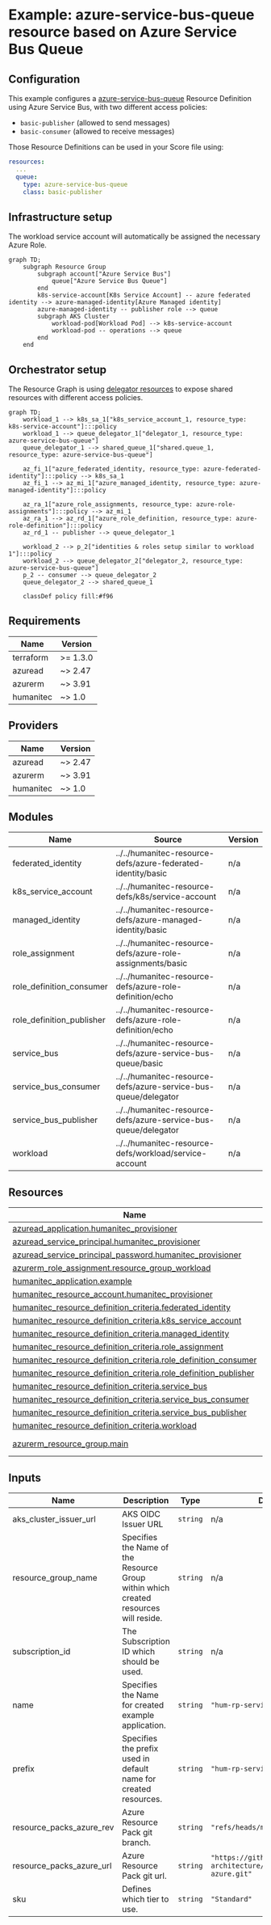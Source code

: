 # Example: azure-service-bus-queue resource based on Azure Service Bus Queue

## Configuration

This example configures a [azure-service-bus-queue](https://developer.humanitec.com/platform-orchestrator/reference/resource-types/#azure-service-bus-queue) Resource Definition using Azure Service Bus, with two different access policies:

* `basic-publisher` (allowed to send messages)
* `basic-consumer` (allowed to receive messages)

Those Resource Definitions can be used in your Score file using:

```yaml
resources:
  ...
  queue:
    type: azure-service-bus-queue
    class: basic-publisher
```

## Infrastructure setup

The workload service account will automatically be assigned the necessary Azure Role.

```mermaid
graph TD;
    subgraph Resource Group
        subgraph account["Azure Service Bus"]
            queue["Azure Service Bus Queue"]
        end
        k8s-service-account[K8s Service Account] -- azure federated identity --> azure-managed-identity[Azure Managed identity]
        azure-managed-identity -- publisher role --> queue
        subgraph AKS Cluster
            workload-pod[Workload Pod] --> k8s-service-account
            workload-pod -- operations --> queue
        end
    end
```

## Orchestrator setup

The Resource Graph is using [delegator resources](https://developer.humanitec.com/platform-orchestrator/examples/resource-graph-patterns/#delegator-resource) to expose shared resources with different access policies.

```mermaid
graph TD;
    workload_1 --> k8s_sa_1["k8s_service_account_1, resource_type: k8s-service-account"]:::policy
    workload_1 --> queue_delegator_1["delegator_1, resource_type: azure-service-bus-queue"]
    queue_delegator_1 --> shared_queue_1["shared.queue_1, resource_type: azure-service-bus-queue"]

    az_fi_1["azure_federated_identity, resource_type: azure-federated-identity"]:::policy --> k8s_sa_1
    az_fi_1 --> az_mi_1["azure_managed_identity, resource_type: azure-managed-identity"]:::policy
    
    az_ra_1["azure_role_assignments, resource_type: azure-role-assignments"]:::policy --> az_mi_1
    az_ra_1 --> az_rd_1["azure_role_definition, resource_type: azure-role-definition"]:::policy
    az_rd_1 -- publisher --> queue_delegator_1

    workload_2 --> p_2["identities & roles setup similar to workload 1"]:::policy
    workload_2 --> queue_delegator_2["delegator_2, resource_type: azure-service-bus-queue"]
    p_2 -- consumer --> queue_delegator_2
    queue_delegator_2 --> shared_queue_1

    classDef policy fill:#f96
```

<!-- BEGIN_TF_DOCS -->
## Requirements

| Name | Version |
|------|---------|
| terraform | >= 1.3.0 |
| azuread | ~> 2.47 |
| azurerm | ~> 3.91 |
| humanitec | ~> 1.0 |

## Providers

| Name | Version |
|------|---------|
| azuread | ~> 2.47 |
| azurerm | ~> 3.91 |
| humanitec | ~> 1.0 |

## Modules

| Name | Source | Version |
|------|--------|---------|
| federated\_identity | ../../humanitec-resource-defs/azure-federated-identity/basic | n/a |
| k8s\_service\_account | ../../humanitec-resource-defs/k8s/service-account | n/a |
| managed\_identity | ../../humanitec-resource-defs/azure-managed-identity/basic | n/a |
| role\_assignment | ../../humanitec-resource-defs/azure-role-assignments/basic | n/a |
| role\_definition\_consumer | ../../humanitec-resource-defs/azure-role-definition/echo | n/a |
| role\_definition\_publisher | ../../humanitec-resource-defs/azure-role-definition/echo | n/a |
| service\_bus | ../../humanitec-resource-defs/azure-service-bus-queue/basic | n/a |
| service\_bus\_consumer | ../../humanitec-resource-defs/azure-service-bus-queue/delegator | n/a |
| service\_bus\_publisher | ../../humanitec-resource-defs/azure-service-bus-queue/delegator | n/a |
| workload | ../../humanitec-resource-defs/workload/service-account | n/a |

## Resources

| Name | Type |
|------|------|
| [azuread_application.humanitec_provisioner](https://registry.terraform.io/providers/hashicorp/azuread/latest/docs/resources/application) | resource |
| [azuread_service_principal.humanitec_provisioner](https://registry.terraform.io/providers/hashicorp/azuread/latest/docs/resources/service_principal) | resource |
| [azuread_service_principal_password.humanitec_provisioner](https://registry.terraform.io/providers/hashicorp/azuread/latest/docs/resources/service_principal_password) | resource |
| [azurerm_role_assignment.resource_group_workload](https://registry.terraform.io/providers/hashicorp/azurerm/latest/docs/resources/role_assignment) | resource |
| [humanitec_application.example](https://registry.terraform.io/providers/humanitec/humanitec/latest/docs/resources/application) | resource |
| [humanitec_resource_account.humanitec_provisioner](https://registry.terraform.io/providers/humanitec/humanitec/latest/docs/resources/resource_account) | resource |
| [humanitec_resource_definition_criteria.federated_identity](https://registry.terraform.io/providers/humanitec/humanitec/latest/docs/resources/resource_definition_criteria) | resource |
| [humanitec_resource_definition_criteria.k8s_service_account](https://registry.terraform.io/providers/humanitec/humanitec/latest/docs/resources/resource_definition_criteria) | resource |
| [humanitec_resource_definition_criteria.managed_identity](https://registry.terraform.io/providers/humanitec/humanitec/latest/docs/resources/resource_definition_criteria) | resource |
| [humanitec_resource_definition_criteria.role_assignment](https://registry.terraform.io/providers/humanitec/humanitec/latest/docs/resources/resource_definition_criteria) | resource |
| [humanitec_resource_definition_criteria.role_definition_consumer](https://registry.terraform.io/providers/humanitec/humanitec/latest/docs/resources/resource_definition_criteria) | resource |
| [humanitec_resource_definition_criteria.role_definition_publisher](https://registry.terraform.io/providers/humanitec/humanitec/latest/docs/resources/resource_definition_criteria) | resource |
| [humanitec_resource_definition_criteria.service_bus](https://registry.terraform.io/providers/humanitec/humanitec/latest/docs/resources/resource_definition_criteria) | resource |
| [humanitec_resource_definition_criteria.service_bus_consumer](https://registry.terraform.io/providers/humanitec/humanitec/latest/docs/resources/resource_definition_criteria) | resource |
| [humanitec_resource_definition_criteria.service_bus_publisher](https://registry.terraform.io/providers/humanitec/humanitec/latest/docs/resources/resource_definition_criteria) | resource |
| [humanitec_resource_definition_criteria.workload](https://registry.terraform.io/providers/humanitec/humanitec/latest/docs/resources/resource_definition_criteria) | resource |
| [azurerm_resource_group.main](https://registry.terraform.io/providers/hashicorp/azurerm/latest/docs/data-sources/resource_group) | data source |

## Inputs

| Name | Description | Type | Default | Required |
|------|-------------|------|---------|:--------:|
| aks\_cluster\_issuer\_url | AKS OIDC Issuer URL | `string` | n/a | yes |
| resource\_group\_name | Specifies the Name of the Resource Group within which created resources will reside. | `string` | n/a | yes |
| subscription\_id | The Subscription ID which should be used. | `string` | n/a | yes |
| name | Specifies the Name for created example application. | `string` | `"hum-rp-service-bus-example"` | no |
| prefix | Specifies the prefix used in default name for created resources. | `string` | `"hum-rp-service-bus-ex-"` | no |
| resource\_packs\_azure\_rev | Azure Resource Pack git branch. | `string` | `"refs/heads/main"` | no |
| resource\_packs\_azure\_url | Azure Resource Pack git url. | `string` | `"https://github.com/humanitec-architecture/resource-packs-azure.git"` | no |
| sku | Defines which tier to use. | `string` | `"Standard"` | no |
<!-- END_TF_DOCS -->